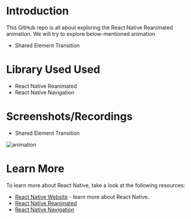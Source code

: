 
# Introduction
This GitHub repo is all about exploring the React Native Reanimated  animation. We will try to explore below-mentioned animation
- Shared Element Transition

# Library Used Used
- React Native Reanimated
- React Native Navigation


# Screenshots/Recordings
- Shared Element Transition

![animation](https://github.com/dev-rajshekhar/react-native-reanimated-example/assets/58744471/31addf77-f27a-4d94-9cd8-cda8207dd0af)

  




# Learn More

To learn more about React Native, take a look at the following resources:

- [React Native Website](https://reactnative.dev) - learn more about React Native.
- [React Native Reanimated ](https://docs.swmansion.com/react-native-reanimated/docs)
- [React Native Navigation](https://reactnavigation.org/docs/getting-started/)
 

